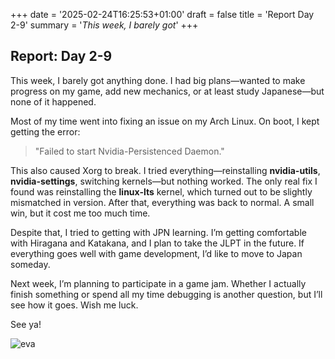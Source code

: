 +++
date = '2025-02-24T16:25:53+01:00'
draft = false
title = 'Report Day 2-9'
summary = '_This week, I barely got_'
+++

## Report: Day 2-9

This week, I barely got anything done. I had big plans—wanted to make progress on my game, add new mechanics, or at least study Japanese—but none of it happened.

Most of my time went into fixing an issue on my Arch Linux. On boot, I kept getting the error: 
> "Failed to start Nvidia-Persistenced Daemon." 

This also caused Xorg to break. I tried everything—reinstalling **nvidia-utils**, **nvidia-settings**, switching kernels—but nothing worked. The only real fix I found was reinstalling the **linux-lts** kernel, which turned out to be slightly mismatched in version. After that, everything was back to normal. A small win, but it cost me too much time.

Despite that, I tried to getting with JPN learning. I’m getting comfortable with Hiragana and Katakana, and I plan to take the JLPT in the future. If everything goes well with game development, I’d like to move to Japan someday.

Next week, I’m planning to participate in a game jam. Whether I actually finish something or spend all my time debugging is another question, but I’ll see how it goes. Wish me luck.

See ya!

![eva](/images/eva.jpg)